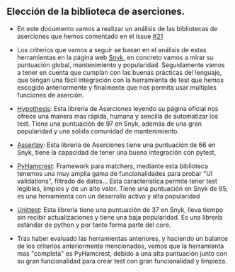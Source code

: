 ## Elección de la biblioteca de aserciones.

* En este documento vamos a realizar un análisis de las bibliotecas de aserciones que hemos comentado en el issue [#21](https://github.com/alvarogaro/AGR-MVS/issues/21)

* Los criterios que vamos a seguir se basan en el análisis de estas herramientas en la página web [Snyk](https://snyk.io/), en concreto vamos a mirar su puntuación global, mantenimiento y popularidad. Seguidamente vamos a tener en cuenta que cumplan con las buenas prácticas del lenguaje, que tengan una fácil integración con la herramienta de test que hemos escogido anteriormente y finalmente que nos permita usar múltiples funciones de aserción.

* [Hypothesis](https://snyk.io/advisor/python/hypothesis): Esta librería de Aserciones leyendo su página oficial nos ofrece una manera mas rápida, humana y sencilla de automatizar los test. Tiene una puntuación de 97 en Snyk, además de una gran popularidad y una solida comunidad de mantenimiento.

* [Assertpy](https://snyk.io/advisor/python/assertpy): Esta librería de Aserciones tiene una puntuación de 66 en Snyk, tiene la capacidad de tener una buena integración con pytest,

* [PyHamcrest](https://snyk.io/advisor/python/pyhamcrest): Framework para matchers, mediante esta biblioteca tenemos una muy amplia gama de funcionalidades para probar "UI validations", filtrado de datos... Esta característica permite tener test legibles, limpios y de un alto valor. Tiene una puntuación en Snyk de 85, es una herramienta con un desarrollo activo y alta popularidad
  
* [Unittest](https://snyk.io/advisor/python/unittest): Esta librería tiene una puntuación de 37 en Snyk, lleva tiempo sin recibir actualizaciones y tiene una baja popularidad. Es una librería estándar de python y por tanto forma parte del core.


* Tras haber evaluado las herramientas anteriores, y haciendo un balance de los criterios anteriormente mencionados, vemos que la herramienta mas "completa" es PyHamcrest, debido a una alta puntuación junto con su gran funcionalidad para crear test con gran funcionalidad y limpieza.

